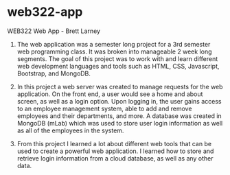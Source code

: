 # web322-app
WEB322 Web App - Brett Larney

1. The web application was a semester long project for a 3rd semester web programming class. 
It was broken into manageable 2 week long segments. The goal of this project was to work with and learn different
web development languages and tools such as HTML, CSS, Javascript, Bootstrap, and MongoDB.

2. In this project a web server was created to manage requests for the web application. On the front end, a user
would see a home and about screen, as well as a login option. Upon logging in, the user gains access to an employee
management system, able to add and remove employees and their departments, and more. A database was created in MongoDB (mLab)
which was used to store user login information as well as all of the employees in the system.

3. From this project I learned a lot about different web tools that can be used to create a powerful web application.
I learned how to store and retrieve login information from a cloud database, as well as any other data.
